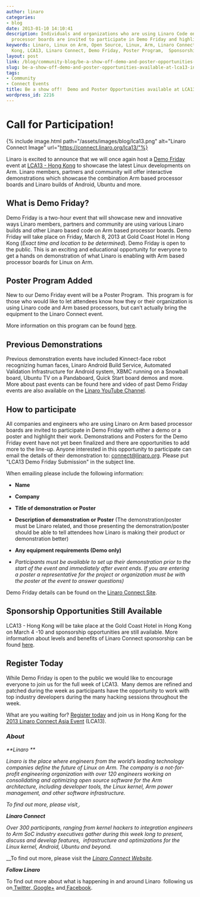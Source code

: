 ```yaml
---
author: linaro
categories:
- blog
date: 2013-01-10 14:10:41
description: Individuals and organizations who are using Linaro Code on Arm based
  processor boards are invited to participate in Demo Friday and highlight their work.
keywords: Linaro, Linux on Arm, Open Source, Linux, Arm, Linaro Connect, LCA13-Hong
  Kong, LCA13, Linaro Connect, Demo Friday, Poster Program,  Sponsorship, Registration
layout: post
link: /blog/community-blog/be-a-show-off-demo-and-poster-opportunities-available-at-lca13-in-hong-kong/
slug: be-a-show-off-demo-and-poster-opportunities-available-at-lca13-in-hong-kong
tags:
- Community
- Connect Events
title: Be a show off!  Demo and Poster Opportunities available at LCA13 in Hong Kong
wordpress_id: 2216
---
```


# Call for Participation!

{% include image.html path="/assets/images/blog/lca13.png" alt="Linaro Connect Image" url="https://connect.linaro.org/lca13/"%}

Linaro is excited to announce that we will once again host a [Demo Friday](/blog/demo-friday-at-linaro-connect-q1-12-to-show-the-latest-linux-developments-on-arm/) event at [LCA13 - Hong Kong](https://connect.linaro.org) to showcase the latest Linux developments on Arm. Linaro members, partners and community will offer interactive demonstrations which showcase the combination Arm based processor boards and Linaro builds of Android, Ubuntu and more.


## What is Demo Friday?

Demo Friday is a two-hour event that will showcase new and innovative ways Linaro members, partners and community are using various Linaro builds and other Linaro based code on Arm based processor boards. Demo Friday will take place on Friday, March 8, 2013 at Gold Coast Hotel in Hong Kong (_Exact time and location to be determined_). Demo Friday is open to the public. This is an exciting and educational opportunity for everyone to get a hands on demonstration of what Linaro is enabling with Arm based processor boards for Linux on Arm.


## Poster Program Added


New to our Demo Friday event will be a Poster Program.  This program is for those who would like to let attendees know how they or their organization is using Linaro code and Arm based processors, but can’t actually bring the equipment to the Linaro Connect event.

More information on this program can be found [here](/blog/demo-friday-at-linaro-connect-q1-12-to-show-the-latest-linux-developments-on-arm/).


## Previous Demonstrations


Previous demonstration events have included Kinnect-face robot recognizing human faces, Linaro Android Build Service, Automated Validation Infrastructure for Android system, XBMC running on a Snowball board, Ubuntu TV on a Pandaboard, Quick Start board demos and more. More about past events can be found here and video of past Demo Friday events are also available on the [Linaro YouTube Channel](http://www.youtube.com/user/linaroorg).


## How to participate


All companies and engineers who are using Linaro on Arm based processor boards are invited to participate in Demo Friday with either a demo or a poster and highlight their work. Demonstrations and Posters for the Demo Friday event have not yet been finalized and there are opportunities to add more to the line-up. Anyone interested in this opportunity to participate can email the details of their demonstration to: [connect@linaro.org](mailto:connect@linaro.org). Please put "LCA13 Demo Friday Submission" in the subject line.

When emailing please include the following information:


  * **Name**


  * **Company**

  * **Title of demonstration or Poster**


  * **Description of demonstration or Poster** (The demonstration/poster must be Linaro related, and those presenting the demonstration/poster should be able to tell attendees how Linaro is making their product or demonstration better)


  * **Any equipment requirements (Demo only)**


  * _Participants must be available to set up their demonstration prior to the start of the event and immediately after event ends. If you are entering a poster a representative for the project or organization must be with the poster at the event to answer questions)_


Demo Friday details can be found on the [Linaro Connect Site](/blog/demo-friday-at-linaro-connect-q1-12-to-show-the-latest-linux-developments-on-arm/).


## Sponsorship Opportunities Still Available


LCA13 - Hong Kong will be take place at the Gold Coast Hotel in Hong Kong on March 4 -10 and sponsorship opportunities are still available. More information about levels and benefits of Linaro Connect sponsorship can be found [here](https://connect.linaro.org/sponsors/).


## Register Today


While Demo Friday is open to the public we would like to encourage everyone to join us for the full week of LCA13.  Many demos are refined and patched during the week as participants have the opportunity to work with top industry developers during the many hacking sessions throughout the week.

What are you waiting for? [Register today](http://linaro.eventbrite.co.uk/) and join us in Hong Kong for the [2013 Linaro Connect Asia Event](/blog/registration-opens-for-linaro-connect-asia-2013-book-early/) (LCA13).


### **_About_**


_**Linaro **_

_Linaro is the place where engineers from the world’s leading technology companies define the future of Linux on Arm. The company is a not-for-profit engineering organization with over 120 engineers working on consolidating and optimizing open source software for the Arm architecture, including developer tools, the Linux kernel, Arm power management, and other software infrastructure._

_To find out more, please visit[ ](/)._

_**Linaro Connect**_

_Over 300 participants, ranging from kernel hackers to integration engineers to Arm SoC industry executives gather during this week long to present, discuss and develop features,  infrastructure and optimizations for the Linux kernel, Android, Ubuntu and beyond._

__To find out more, please visit the _[ Linaro Connect Website](https://connect.linaro.org/)._

_**Follow Linaro**_

To find out more about what is happening in and around Linaro  following us on[ Twitter](https://twitter.com/LinaroOrg),[ Google+](https://plus.google.com/+LinaroOnAir) and[ Facebook](https://www.facebook.com/LinaroOrg).
